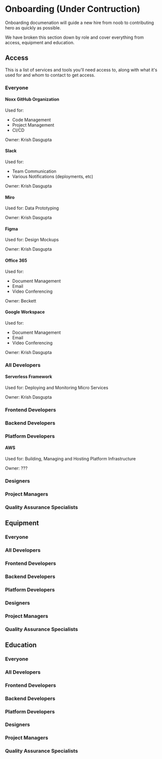 # Onboarding (Under Contruction)

Onboarding documenation will guide a new hire from noob to contributing hero as quickly as possible.

We have broken this section down by role and cover everything from access, equipment and education.

## Access

This is a list of services and tools you'll need access to, along with what it's used for and whom to contact to get access.

### Everyone

#### Noxx GitHub Organization
Used for:
- Code Management
- Project Management
- CI/CD

Owner: Krish Dasgupta


#### Slack
Used for:
- Team Communication
- Various Notifications (deployments, etc)

Owner: Krish Dasgupta

#### Miro
Used for: Data Prototyping

Owner: Krish Dasgupta

#### Figma
Used for: Design Mockups

Owner: Krish Dasgupta

#### Office 365
Used for: 
- Document Management
- Email
- Video Conferencing

Owner: Beckett

#### Google Workspace 
Used for: 
- Document Management
- Email
- Video Conferencing

Owner: Krish Dasgupta


### All Developers

#### Serverless Framework 
Used for: Deploying and Monitoring Micro Services

Owner: Krish Dasgupta

### Frontend Developers

### Backend Developers

### Platform Developers

#### AWS 
Used for: Building, Managing and Hosting Platform Infrastructure

Owner: ???


### Designers

### Project Managers

### Quality Assurance Specialists


## Equipment

### Everyone

### All Developers

### Frontend Developers

### Backend Developers

### Platform Developers

### Designers

### Project Managers

### Quality Assurance Specialists


## Education

### Everyone

### All Developers

### Frontend Developers

### Backend Developers

### Platform Developers

### Designers

### Project Managers

### Quality Assurance Specialists

